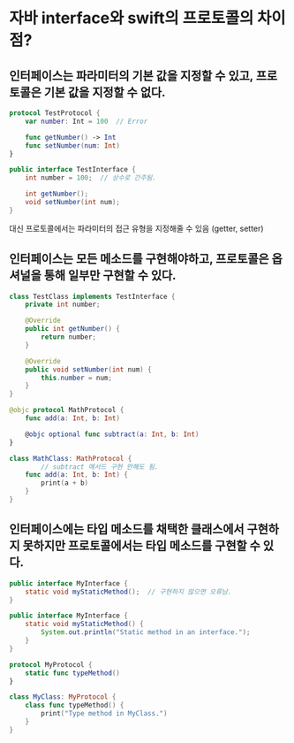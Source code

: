 # 자바 interface와 swift의 프로토콜의 차이점?

## 인터페이스는 파라미터의 기본 값을 지정할 수 있고, 프로토콜은 기본 값을 지정할 수 없다.

```swift
protocol TestProtocol {
    var number: Int = 100  // Error

    func getNumber() -> Int
    func setNumber(num: Int)
}
```

```java
public interface TestInterface {
    int number = 100;  // 상수로 간주됨.

    int getNumber();
    void setNumber(int num);
}
```

대신 프로토콜에서는 파라미터의 접근 유형을 지정해줄 수 있음 (getter, setter)

## 인터페이스는 모든 메소드를 구현해야하고, 프로토콜은 옵셔널을 통해 일부만 구현할 수 있다.

```java
class TestClass implements TestInterface {
    private int number;

    @Override
    public int getNumber() {
        return number;
    }

    @Override
    public void setNumber(int num) {
        this.number = num;
    }
}
```

```swift
@objc protocol MathProtocol {
    func add(a: Int, b: Int)

    @objc optional func subtract(a: Int, b: Int)
}

class MathClass: MathProtocol {
		// subtract 메서드 구현 안해도 됨.
    func add(a: Int, b: Int) {
        print(a + b)
    }
}
```

## 인터페이스에는 타입 메소드를 채택한 클래스에서 구현하지 못하지만 프로토콜에서는 타입 메소드를 구현할 수 있다.

```java
public interface MyInterface {
    static void myStaticMethod();  // 구현하지 않으면 오류남.
}

public interface MyInterface {
    static void myStaticMethod() {
        System.out.println("Static method in an interface.");
    }
}
```

```swift
protocol MyProtocol {
    static func typeMethod()
}

class MyClass: MyProtocol {
    class func typeMethod() {
        print("Type method in MyClass.")
    }
}
```
